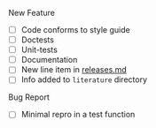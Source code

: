 
New Feature

- [ ] Code conforms to style guide
- [ ] Doctests
- [ ] Unit-tests
- [ ] Documentation
- [ ] New line item in [releases.md](releases.md)
- [ ] Info added to `literature` directory

Bug Report

- [ ] Minimal repro in a test function
